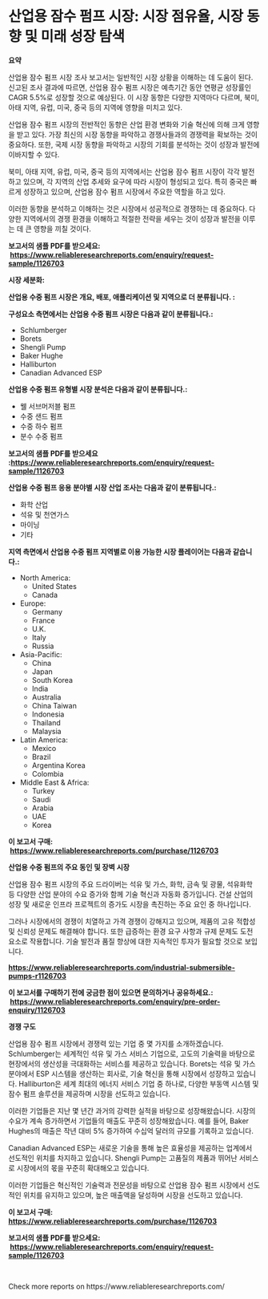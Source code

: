 <p><h1>산업용 잠수 펌프 시장: 시장 점유율, 시장 동향 및 미래 성장 탐색</h1></p><p><strong>요약</strong></p>
<p><p>산업용 잠수 펌프 시장 조사 보고서는 일반적인 시장 상황을 이해하는 데 도움이 된다. 신고된 조사 결과에 따르면, 산업용 잠수 펌프 시장은 예측기간 동안 연평균 성장률인 CAGR 5.5%로 성장할 것으로 예상된다. 이 시장 동향은 다양한 지역마다 다르며, 북미, 아태 지역, 유럽, 미국, 중국 등의 지역에 영향을 미치고 있다.</p><p>산업용 잠수 펌프 시장의 전반적인 동향은 산업 환경 변화와 기술 혁신에 의해 크게 영향을 받고 있다. 가장 최신의 시장 동향을 파악하고 경쟁사들과의 경쟁력을 확보하는 것이 중요하다. 또한, 국제 시장 동향을 파악하고 시장의 기회를 분석하는 것이 성장과 발전에 이바지할 수 있다.</p><p>북미, 아태 지역, 유럽, 미국, 중국 등의 지역에서는 산업용 잠수 펌프 시장이 각각 발전하고 있으며, 각 지역의 산업 추세와 요구에 따라 시장이 형성되고 있다. 특히 중국은 빠르게 성장하고 있으며, 산업용 잠수 펌프 시장에서 주요한 역할을 하고 있다.</p><p>이러한 동향을 분석하고 이해하는 것은 시장에서 성공적으로 경쟁하는 데 중요하다. 다양한 지역에서의 경쟁 환경을 이해하고 적절한 전략을 세우는 것이 성장과 발전을 이루는 데 큰 영향을 끼칠 것이다.</p></p>
<p><strong>보고서의 샘플 PDF를 받으세요: &nbsp;<a href="https://www.reliableresearchreports.com/enquiry/request-sample/1126703">https://www.reliableresearchreports.com/enquiry/request-sample/1126703</a></strong></p>
<p><strong>시장 세분화:</strong></p>
<p><strong> 산업용 수중 펌프 시장은 개요, 배포, 애플리케이션 및 지역으로 더 분류됩니다. :</strong></p>
<p><strong>구성요소 측면에서는 산업용 수중 펌프 시장은 다음과 같이 분류됩니다.:</strong></p>
<p><ul><li>Schlumberger</li><li>Borets</li><li>Shengli Pump</li><li>Baker Hughe</li><li>Halliburton</li><li>Canadian Advanced ESP</li></ul></p>
<p><strong> 산업용 수중 펌프 유형별 시장 분석은 다음과 같이 분류됩니다.:</strong></p>
<p><ul><li>웰 서브머저블 펌프</li><li>수중 샌드 펌프</li><li>수중 하수 펌프</li><li>분수 수중 펌프</li></ul></p>
<p><strong>보고서의 샘플 PDF를 받으세요 :<a href="https://www.reliableresearchreports.com/enquiry/request-sample/1126703">https://www.reliableresearchreports.com/enquiry/request-sample/1126703</a></strong></p>
<p><strong> 산업용 수중 펌프 응용 분야별 시장 산업 조사는 다음과 같이 분류됩니다.:</strong></p>
<p><ul><li>화학 산업</li><li>석유 및 천연가스</li><li>마이닝</li><li>기타</li></ul></p>
<p><strong>지역 측면에서 산업용 수중 펌프 지역별로 이용 가능한 시장 플레이어는 다음과 같습니다.:</strong></p>
<p><ul>
    <li>
        North America:
        <ul>
            <li>United States</li>
            <li>Canada</li>
        </ul>
    </li>
    <li>
        Europe:
        <ul>
            <li>Germany</li>
            <li>France</li>
            <li>U.K.</li>
            <li>Italy</li>
            <li>Russia</li>
        </ul>
    </li>
    <li>
        Asia-Pacific:
        <ul>
            <li>China</li>
            <li>Japan</li>
            <li>South Korea</li>
            <li>India</li>
            <li>Australia</li>
            <li>China Taiwan</li>
            <li>Indonesia</li>
            <li>Thailand</li>
            <li>Malaysia</li>
        </ul>
    </li>
    <li>
        Latin America:
        <ul>
            <li>Mexico</li>
            <li>Brazil</li>
            <li>Argentina Korea</li>
            <li>Colombia</li>
        </ul>
    </li>
    <li>
        Middle East & Africa:
        <ul>
            <li>Turkey</li>
            <li>Saudi</li>
            <li>Arabia</li>
            <li>UAE</li>
            <li>Korea</li>
        </ul>
    </li>
    </ul></p>
<p><strong>이 보고서 구매: &nbsp;<a href="https://www.reliableresearchreports.com/purchase/1126703">https://www.reliableresearchreports.com/purchase/1126703</a></strong></p>
<p><strong>산업용 수중 펌프의 주요 동인 및 장벽 시장</strong></p>
<p><p>산업용 잠수 펌프 시장의 주요 드라이버는 석유 및 가스, 화학, 금속 및 광물, 석유화학 등 다양한 산업 분야의 수요 증가와 함께 기술 혁신과 자동화 증가입니다. 건설 산업의 성장 및 새로운 인프라 프로젝트의 증가도 시장을 촉진하는 주요 요인 중 하나입니다.</p><p>그러나 시장에서의 경쟁이 치열하고 가격 경쟁이 강해지고 있으며, 제품의 고유 적합성 및 신뢰성 문제도 해결해야 합니다. 또한 급증하는 환경 요구 사항과 규제 문제도 도전 요소로 작용합니다. 기술 발전과 품질 향상에 대한 지속적인 투자가 필요할 것으로 보입니다.</p></p>
<p><strong><a href="https://www.reliableresearchreports.com/industrial-submersible-pumps-r1126703">https://www.reliableresearchreports.com/industrial-submersible-pumps-r1126703</a></strong></p>
<p><strong>이 보고서를 구매하기 전에 궁금한 점이 있으면 문의하거나 공유하세요.: &nbsp;<a href="https://www.reliableresearchreports.com/enquiry/pre-order-enquiry/1126703">https://www.reliableresearchreports.com/enquiry/pre-order-enquiry/1126703</a></strong></p>
<p><strong>경쟁 구도</strong></p>
<p><p>산업용 잠수 펌프 시장에서 경쟁력 있는 기업 중 몇 가지를 소개하겠습니다. Schlumberger는 세계적인 석유 및 가스 서비스 기업으로, 고도의 기술력을 바탕으로 현장에서의 생산성을 극대화하는 서비스를 제공하고 있습니다. Borets는 석유 및 가스 분야에서 ESP 시스템을 생산하는 회사로, 기술 혁신을 통해 시장에서 성장하고 있습니다. Halliburton은 세계 최대의 에너지 서비스 기업 중 하나로, 다양한 부동액 시스템 및 잠수 펌프 솔루션을 제공하며 시장을 선도하고 있습니다.</p><p>이러한 기업들은 지난 몇 년간 과거의 강력한 실적을 바탕으로 성장해왔습니다. 시장의 수요가 계속 증가하면서 기업들의 매출도 꾸준히 성장해왔습니다. 예를 들어, Baker Hughes의 매출은 작년 대비 5% 증가하여 수십억 달러의 규모를 기록하고 있습니다.</p><p>Canadian Advanced ESP는 새로운 기술을 통해 높은 효율성을 제공하는 업계에서 선도적인 위치를 차지하고 있습니다. Shengli Pump는 고품질의 제품과 뛰어난 서비스로 시장에서의 몫을 꾸준히 확대해오고 있습니다.</p><p>이러한 기업들은 혁신적인 기술력과 전문성을 바탕으로 산업용 잠수 펌프 시장에서 선도적인 위치를 유지하고 있으며, 높은 매출액을 달성하며 시장을 선도하고 있습니다.</p></p>
<p><strong>이 보고서 구매: &nbsp; <a href="https://www.reliableresearchreports.com/purchase/1126703">https://www.reliableresearchreports.com/purchase/1126703</a></strong></p>
<p><strong>보고서의 샘플 PDF를 받으세요: &nbsp;<a href="https://www.reliableresearchreports.com/enquiry/request-sample/1126703">https://www.reliableresearchreports.com/enquiry/request-sample/1126703</a></strong><strong></strong></p>
<p>&nbsp;</p>
<p>Check more reports on https://www.reliableresearchreports.com/</p>
